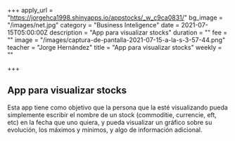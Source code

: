 +++
apply_url = "https://jorgehca1998.shinyapps.io/appstocks/_w_c9ca0831/"
bg_image = "/images/net.jpg"
category = "Business Inteligence"
date = 2021-07-15T05:00:00Z
description = "App para visualizar stocks"
duration = ""
fee = ""
image = "/images/captura-de-pantalla-2021-07-15-a-la-s-3-57-44.png"
teacher = "Jorge Hernández"
title = "App para visualizar stocks"
weekly = ""

+++
## App para visualizar stocks

Esta app tiene como objetivo que la persona que la esté visualizando pueda simplemente escribir el nombre de un stock (commoditie, currencie, eft, etc) en la fecha que uno quiera, y pueda visualizar un gráfico sobre su evolución, los máximos y mínimos, y algo de información adicional.